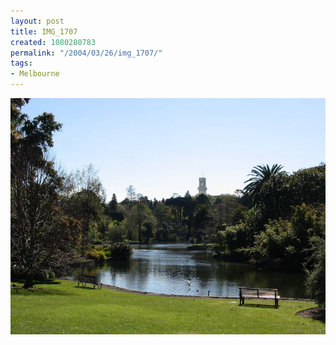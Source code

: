 ```yaml
---
layout: post
title: IMG_1707
created: 1080280783
permalink: "/2004/03/26/img_1707/"
tags:
- Melbourne
---
```


<img src="/image/images/img_1707-398.jpg"/>

